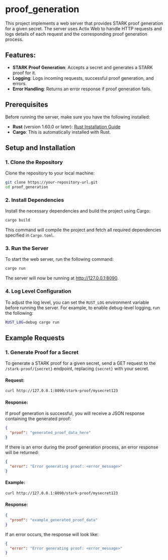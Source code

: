 # proof_generation

This project implements a web server that provides STARK proof generation for a given secret. The server uses Actix Web to handle HTTP requests and logs details of each request and the corresponding proof generation process.

## Features:
- **STARK Proof Generation**: Accepts a secret and generates a STARK proof for it.
- **Logging**: Logs incoming requests, successful proof generation, and errors.
- **Error Handling**: Returns an error response if proof generation fails.

## Prerequisites

Before running the server, make sure you have the following installed:

- **Rust** (version 1.60.0 or later): [Rust Installation Guide](https://www.rust-lang.org/tools/install)
- **Cargo**: This is automatically installed with Rust.

## Setup and Installation

### 1. Clone the Repository

Clone the repository to your local machine:

```sh
git clone https://your-repository-url.git
cd proof_generation
```
### 2. Install Dependencies
Install the necessary dependencies and build the project using Cargo:

```sh
cargo build
```
This command will compile the project and fetch all required dependencies specified in `Cargo.toml`.  

### 3. Run the Server
To start the web server, run the following command:

```sh
cargo run
```
The server will now be running at http://127.0.0.1:8090.
### 4. Log Level Configuration
To adjust the log level, you can set the `RUST_LOG` environment variable before running the server. For example, to enable debug-level logging, run the following:

```sh
RUST_LOG=debug cargo run
```

## Example Requests
###  1. Generate Proof for a Secret
To generate a STARK proof for a given secret, send a GET request to the `/stark-proof/{secret}` endpoint, replacing `{secret}` with your secret.

#### Request:

```sh
curl http://127.0.0.1:8090/stark-proof/mysecret123
```
#### Response:  

If proof generation is successful, you will receive a JSON response containing the generated proof:

```json
{
  "proof": "generated_proof_data_here"
}
```
If there is an error during the proof generation process, an error response will be returned:

```json
{
  "error": "Error generating proof: <error_message>"
}
```
#### Example:

```sh
curl http://127.0.0.1:8090/stark-proof/mysecret123
```
#### Response:

```json
{
  "proof": "example_generated_proof_data"
}
```
If an error occurs, the response will look like:

```json
{
  "error": "Error generating proof: <error_message>"
}
```

